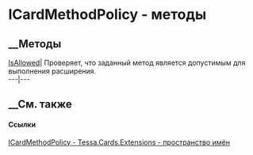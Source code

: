 # ICardMethodPolicy<TMethod> \- методы
##  __Методы
[IsAllowed](M_Tessa_Cards_Extensions_ICardMethodPolicy_1_IsAllowed.htm)|
Проверяет, что заданный метод является допустимым для выполнения расширения.  
---|---  
##  __См. также
#### Ссылки
[ICardMethodPolicy<TMethod> \-
](T_Tessa_Cards_Extensions_ICardMethodPolicy_1.htm)
[Tessa.Cards.Extensions - пространство имён](N_Tessa_Cards_Extensions.htm)
